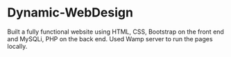 # Dynamic-WebDesign
Built a fully functional website using HTML, CSS, Bootstrap on the front end and MySQLi, PHP on the back end. Used Wamp server to run the pages locally.

